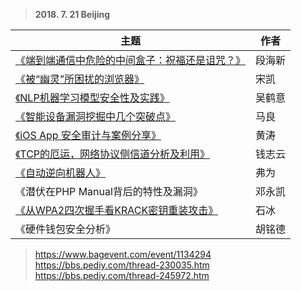 > **2018. 7. 21 Beijing**

主题 | 	作者
--- | ---
[《端到端通信中危险的中间盒子：祝福还是诅咒？》](https://bbs.pediy.com/thread-245956.htm) | 段海新
[《被“幽灵”所困扰的浏览器》](https://bbs.pediy.com/thread-230310.htm) | 宋凯
[《NLP机器学习模型安全性及实践》](https://bbs.pediy.com/thread-230125.htm) | 吴鹤意
[《智能设备漏洞挖掘中几个突破点》](https://bbs.pediy.com/thread-230095.htm) | 马良
[《iOS App 安全审计与案例分享》](https://bbs.pediy.com/thread-230090.htm) | 黄涛
[《TCP的厄运，网络协议侧信道分析及利用》](https://bbs.pediy.com/thread-245982.htm) | 钱志云
[《自动逆向机器人》](https://bbs.pediy.com/thread-230299.htm) | 弗为
《潜伏在PHP Manual背后的特性及漏洞》 | 邓永凯
[《从WPA2四次握手看KRACK密钥重装攻击》](https://bbs.pediy.com/thread-230091.htm) | 石冰
《硬件钱包安全分析》 | 胡铭德

> https://www.bagevent.com/event/1134294
> https://bbs.pediy.com/thread-230035.htm
> https://bbs.pediy.com/thread-245972.htm
